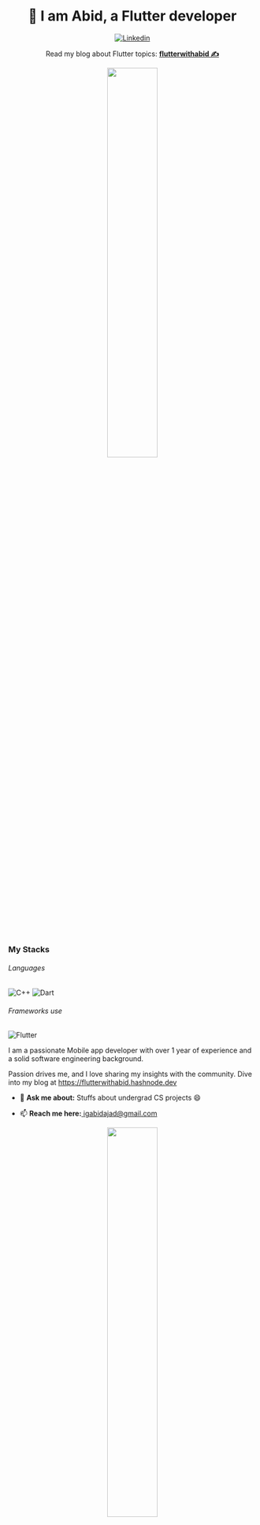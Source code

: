 <h1 align="center"> 👋 I am Abid, a Flutter developer</h2>

<p align="center">
<a href="https://www.linkedin.com/in/abidajad/" target="_blank"><img alt="Linkedin" src="https://img.shields.io/badge/linkedin-%230077B5.svg?&style=for-the-badge&logo=linkedin&logoColor=white"></a>
</p>
<p align="center">Read my blog about Flutter topics: <a href="https://flutterwithabid.hashnode.dev" target="_blank"><b>flutterwithabid ✍</b></a></p>

<p align="center">
 <img src="https://github-readme-streak-stats.herokuapp.com/?user=AbidAjad&hide_border=false&theme=react" width="45%"/>
 </p>

### My Stacks
###### Languages
<p>
 
<img alt="C++" src="https://img.shields.io/badge/C++-00599C.svg?&style=flat-square&logo=c%2B%2B&logoColor=white" />
<img alt="Dart" src="https://img.shields.io/badge/Dart-0175C2.svg?&style=flat-square&logo=dart&logoColor=white" />

</p>

  

###### Frameworks use
<p>
<img alt="Flutter" src="https://img.shields.io/badge/Flutter-02569B.svg?&style=flat-square&logo=flutter&logoColor=white" />
<br>
</p>

I am a passionate Mobile app developer with over 1 year of experience and a solid software engineering background.

Passion drives me, and I love sharing my insights with the community. Dive into my blog at https://flutterwithabid.hashnode.dev

- 💬 <b>Ask me about:</b> Stuffs about undergrad CS projects 😄

- 📫 <b>Reach me here:</b><a href="mailto:igabidajad@gmail.com" target="_blank">  igabidajad@gmail.com</a>

<p align="center">
  <img src="https://github-readme-stats-sigma-five.vercel.app/api?username=AbidAjad&count_private=true&show_icons=true&hide=issues&theme=react" width="45%"/>
</p>


<h2 align="center">Happy Coding!</h2>
